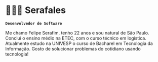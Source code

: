 # 👨🏻‍💻 Serafales

**`Desenvolvedor de Software`**

Me chamo Felipe Serafim, tenho 22 anos e sou natural de São Paulo. Concluí o ensino médio na ETEC, com o curso técnico em logística. Atualmente estudo na UNIVESP o curso de Bacharel em Tecnologia da Informação. Gosto de solucionar problemas do cotidiano usando tecnologia!
